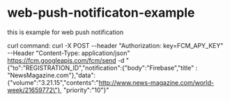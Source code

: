 # web-push-notificaton-example
this is example for web push notification

curl command:
  curl -X POST --header "Authorization: key=FCM_APY_KEY" --Header "Content-Type: application/json" https://fcm.googleapis.com/fcm/send -d "{\"to\":\"REGISTRATION_ID\",\"notification\":{\"body\":\"Firebase\",\"title\" : \"NewsMagazine.com\"},\"data\":{\"volume\":\"3.21.15\",\"contents\":\"http://www.news-magazine.com/world-week/21659772\"}, \"priority":\"10"}"
